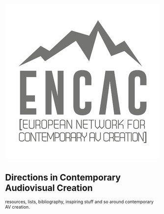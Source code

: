 ![alt text](ENCAC.jpg)
# Directions in Contemporary Audiovisual Creation
resources, lists, bibliography, inspiring stuff and so around contemporary AV creation.
